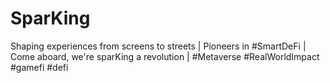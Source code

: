 # SparKing
Shaping experiences from screens to streets | Pioneers in #SmartDeFi | Come aboard, we're sparKing a revolution | #Metaverse #RealWorldImpact #gamefi #defi
